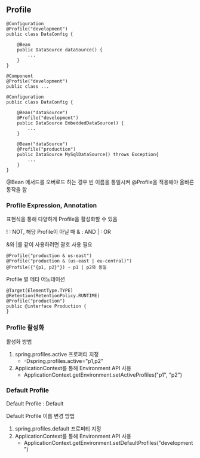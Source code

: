 ## Profile

```
@Configuration
@Profile("development")
public class DataConfig {
    
    @Bean
    public DataSource dataSource() {
        ...
    }
}

@Component
@Profile("development")
public class ...
```

```
@Configuration
public class DataConfig {

    @Bean("dataSource")
    @Profile("development")
    public DataSource EmbeddedDataSource() {
        ...
    }

    @Bean("dataSource")
    @Profile("production")
    public DataSource MySqlDataSource() throws Exception{
        ...
    }
}
```
@Bean 메서드를 오버로드 하는 경우 빈 이름을 통일시켜 @Profile을 적용해야 올바른 동작을 함

### Profile Expression, Annotation

표현식을 통해 다양하게 Profile을 활성화할 수 있음

! : NOT, 해당 Profile이 아닐 때
& : AND
| : OR

&와 |를 같이 사용하려면 괄호 사용 필요

```
@Profile("production & us-east")
@Profile("production & (us-east | eu-central)")
@Profile({"{p1, p2}"}) - p1 | p2와 동일
```

Profile 별 메타 어노테이션
```
@Target(ElementType.TYPE)
@Retention(RetentionPolicy.RUNTIME)
@Profile("production")
public @interface Production {
}
```

### Profile 활성화

활성화 방법
1. spring.profiles.active 프로퍼티 지정
    - -Dspring.profiles.active="p1,p2"
2. ApplicationContext를 통해 Environment API 사용
    - ApplicationContext.getEnvironment.setActiveProfiles("p1", "p2")

### Default Profile

Default Profile : Default

Default Profile 이름 변경 방법
1. spring.profiles.default 프로퍼티 지정
2. ApplicationContext를 통해 Environment API 사용
    - ApplicationContext.getEnvironment.setDefaultProfiles("development")